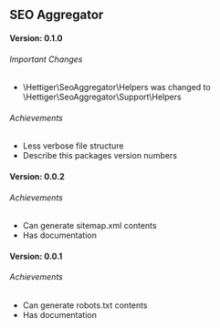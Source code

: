 ## SEO Aggregator

#### Version: 0.1.0

###### Important Changes

* \Hettiger\SeoAggregator\Helpers was changed to \Hettiger\SeoAggregator\Support\Helpers

###### Achievements

* Less verbose file structure
* Describe this packages version numbers

#### Version: 0.0.2

###### Achievements

* Can generate sitemap.xml contents
* Has documentation

#### Version: 0.0.1

###### Achievements

* Can generate robots.txt contents
* Has documentation
